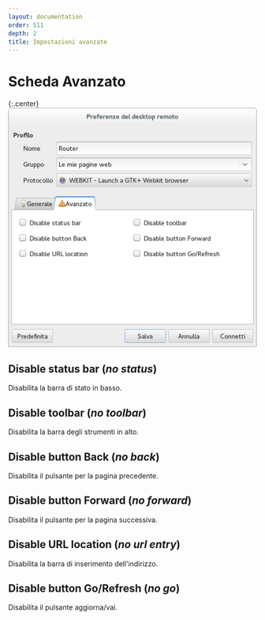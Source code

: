 ```yaml
---
layout: documentation
order: 511
depth: 2
title: Impostazioni avanzate
---
```

# Scheda Avanzato

{:.center}
![Scheda Avanzato](/resources/remmina-plugin-webkit/archive/latest/italian/advanced.png)


## **Disable status bar** (*no status*)

Disabilita la barra di stato in basso.

## **Disable toolbar** (*no toolbar*)

Disabilita la barra degli strumenti in alto.

## **Disable button Back** (*no back*)

Disabilita il pulsante per la pagina precedente.

## **Disable button Forward** (*no forward*)

Disabilita il pulsante per la pagina successiva.

## **Disable URL location** (*no url entry*)

Disabilita la barra di inserimento dell'indirizzo.

## **Disable button Go/Refresh** (*no go*)

Disabilita il pulsante aggiorna/vai.
